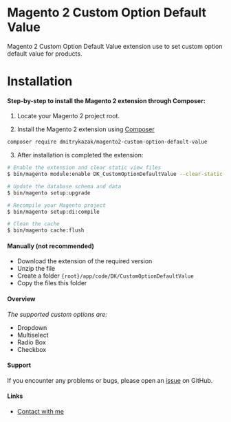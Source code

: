 # Magento 2 Custom Option Default Value
Magento 2 Custom Option Default Value extension use to set custom option default value for products.

# Installation
#### Step-by-step to install the Magento 2 extension through Composer:
1. Locate your Magento 2 project root.

2. Install the Magento 2 extension using [Composer](https://getcomposer.org/)  
 ```bash 
 composer require dmitrykazak/magento2-custom-option-default-value 
 ```

3. After installation is completed the extension:
 ```bash
# Enable the extension and clear static view files
 $ bin/magento module:enable DK_CustomOptionDefaultValue --clear-static-content
 
 # Update the database schema and data
 $ bin/magento setup:upgrade
 
 # Recompile your Magento project
 $ bin/magento setup:di:compile
 
 # Clean the cache 
 $ bin/magento cache:flush
```
#### Manually (not recommended)
* Download the extension of the required version
* Unzip the file
* Create a folder ````{root}/app/code/DK/CustomOptionDefaultValue````
* Copy the files this folder

#### Overview
*The supported custom options are:*
* Dropdown
* Multiselect
* Radio Box
* Checkbox

#### Support
 If you encounter any problems or bugs, please open an [issue](https://github.com/dmitrykazak/magento2-custom-option-default-value/issues) on GitHub.

#### Links
* [Contact with me](https://developer-vub3295.slack.com/messages/CLG5P5A0N)